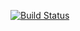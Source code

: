 [![Build Status](https://travis-ci.org/Alicja-Malinowska/django-blog.svg?token=ZdPkCCMya77KENWLCXBS&branch=master)](https://travis-ci.com/Alicja-Malinowska/django-blog)